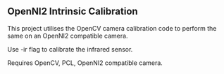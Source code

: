 ## OpenNI2 Intrinsic Calibration

This project utilises the OpenCV camera calibration code to perform the same on an OpenNI2 compatible camera.

Use -ir flag to calibrate the infrared sensor.

Requires OpenCV, PCL, OpenNI2 compatible camera.